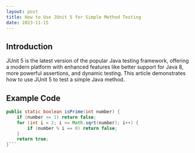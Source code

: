 ```yaml
---
layout: post
title: How to Use JUnit 5 for Simple Method Testing
date: 2023-11-15
---
```


## Introduction

JUnit 5 is the latest version of the popular Java testing framework, offering a modern platform with enhanced features like better support for Java 8, more powerful assertions, and dynamic testing. This article demonstrates how to use JUnit 5 to test a simple Java method.

## Example Code

```java
public static boolean isPrime(int number) {
    if (number <= 1) return false;
    for (int i = 2; i <= Math.sqrt(number); i++) {
        if (number % i == 0) return false;
    }
    return true;
}```

